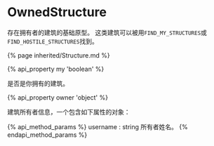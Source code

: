 # OwnedStructure

存在拥有者的建筑的基础原型。
这类建筑可以被用`FIND_MY_STRUCTURES`或`FIND_HOSTILE_STRUCTURES`找到。

{% page inherited/Structure.md %}  

{% api_property my 'boolean' %}



是否是你拥有的建筑。



{% api_property owner 'object' %}



建筑所有者信息，一个包含如下属性的对象：

{% api_method_params %}
username : string
所有者姓名。
{% endapi_method_params %}

